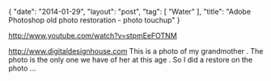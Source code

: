 {
   "date": "2014-01-29",
   "layout": "post",
   "tag": [
      "Water"
   ],
   "title": "Adobe Photoshop old photo restoration - photo touchup"
}

http://www.youtube.com/watch?v=stpmEeFOTNM  

http://www.digitaldesignhouse.com This is a photo of my grandmother . The photo is the only one we have of her at this age . So I did a restore on the photo ...